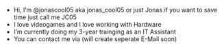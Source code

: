 - Hi, I’m @jonascool05 aka jonas_cool05 or just Jonas if you want to save time just call me JC05 
- I love videogames and I love working with Hardware
- I’m currently doing my 3-year trainging as an IT Assistant
- You can contact me via (will create seperate E-Mail soon)

<!---
jonascool05/jonascool05 is a ✨ special ✨ repository because its `README.md` (this file) appears on your GitHub profile.
You can click the Preview link to take a look at your changes.
--->
